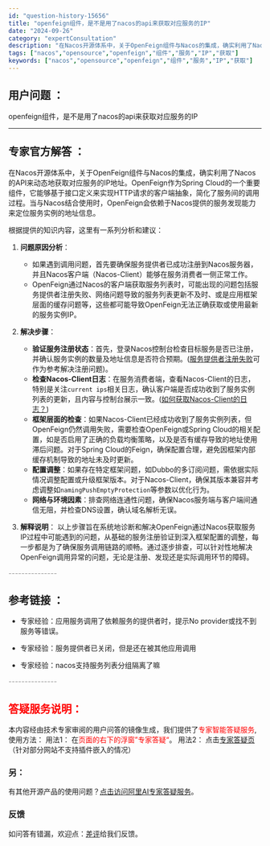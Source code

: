 ```yaml
---
id: "question-history-15656"
title: "openfeign组件，是不是用了nacos的api来获取对应服务的IP"
date: "2024-09-26"
category: "expertConsultation"
description: "在Nacos开源体系中，关于OpenFeign组件与Nacos的集成，确实利用了Nacos的API来动态地获取对应服务的IP地址。OpenFeign作为Spring Cloud的一个重要组件，它能够基于接口定义来实现HTTP请求的客户端抽象，简化了服务间的调用过程。当与Nacos结合使用时，Open"
tags: ["nacos","opensource","openfeign","组件","服务","IP","获取"]
keywords: ["nacos","opensource","openfeign","组件","服务","IP","获取"]
---
```


## 用户问题 ： 
 openfeign组件，是不是用了nacos的api来获取对应服务的IP  

---------------
## 专家官方解答 ：

在Nacos开源体系中，关于OpenFeign组件与Nacos的集成，确实利用了Nacos的API来动态地获取对应服务的IP地址。OpenFeign作为Spring Cloud的一个重要组件，它能够基于接口定义来实现HTTP请求的客户端抽象，简化了服务间的调用过程。当与Nacos结合使用时，OpenFeign会依赖于Nacos提供的服务发现能力来定位服务实例的地址信息。

根据提供的知识内容，这里有一系列分析和建议：

1. **问题原因分析**：
   - 如果遇到调用问题，首先要确保服务提供者已成功注册到Nacos服务器，并且Nacos客户端（Nacos-Client）能够在服务消费者一侧正常工作。
   - OpenFeign通过Nacos的客户端获取服务列表时，可能出现的问题包括服务提供者注册失败、网络问题导致的服务列表更新不及时、或是应用框架层面的缓存问题等，这些都可能导致OpenFeign无法正确获取或使用最新的服务实例IP。

2. **解决步骤**：
   - **验证服务注册状态**：首先，登录Nacos控制台检查目标服务是否已注册，并确认服务实例的数量及地址信息是否符合预期。([服务提供者注册失败](https://aliyuque.antfin.com/ozb6sn/nacos-opensource/toyvi01c9rwg41ly)可作为参考解决注册问题)。
   - **检查Nacos-Client日志**：在服务消费者端，查看Nacos-Client的日志，特别是关注`current ips`相关日志，确认客户端是否成功收到了服务实例列表的更新，且内容与控制台展示一致。([如何获取Nacos-Client的日志？](https://aliyuque.antfin.com/ozb6sn/nacos-opensource/ci3i97p07s73tewg))
   - **框架层面的检查**：如果Nacos-Client已经成功收到了服务实例列表，但OpenFeign仍然调用失败，需要检查OpenFeign或Spring Cloud的相关配置，如是否启用了正确的负载均衡策略，以及是否有缓存导致的地址使用滞后问题。对于Spring Cloud的Feign，确保配置合理，避免因框架内部缓存机制导致的地址未及时更新。
   - **配置调整**：如果存在特定框架问题，如Dubbo的多订阅问题，需依据实际情况调整配置或升级框架版本。对于Nacos-Client，确保其版本兼容并考虑调整如`namingPushEmptyProtection`等参数以优化行为。
   - **网络与环境因素**：排查网络连通性问题，确保Nacos服务端与客户端间通信无阻，并检查DNS设置，确认域名解析无误。

3. **解释说明**：
   以上步骤旨在系统地诊断和解决OpenFeign通过Nacos获取服务IP过程中可能遇到的问题，从基础的服务注册验证到深入框架配置的调整，每一步都是为了确保服务调用链路的顺畅。通过逐步排查，可以针对性地解决OpenFeign调用异常的问题，无论是注册、发现还是实际调用环节的障碍。


<font color="#949494">---------------</font> 


## 参考链接 ：

* 专家经验：应用服务调用了依赖服务的提供者时，提示No provider或找不到服务等错误。 
 
 * 专家经验：服务提供者已关闭，但是还在被其他应用调用 
 
 * 专家经验：nacos支持服务列表分组隔离了嘛 


 <font color="#949494">---------------</font> 
 


## <font color="#FF0000">答疑服务说明：</font> 

本内容经由技术专家审阅的用户问答的镜像生成，我们提供了<font color="#FF0000">专家智能答疑服务</font>,使用方法：
用法1： 在<font color="#FF0000">页面的右下的浮窗”专家答疑“</font>。
用法2： 点击[专家答疑页](https://answer.opensource.alibaba.com/docs/intro)（针对部分网站不支持插件嵌入的情况）
### 另：


有其他开源产品的使用问题？[点击访问阿里AI专家答疑服务](https://answer.opensource.alibaba.com/docs/intro)。
### 反馈
如问答有错漏，欢迎点：[差评](https://ai.nacos.io/user/feedbackByEnhancerGradePOJOID?enhancerGradePOJOId=15708)给我们反馈。
